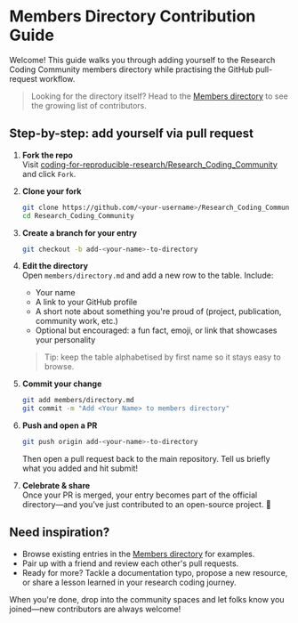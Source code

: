 # Members Directory Contribution Guide

Welcome! This guide walks you through adding yourself to the Research Coding Community members directory while practising the GitHub pull-request workflow.

> Looking for the directory itself? Head to the [Members directory](directory) to see the growing list of contributors.

## Step-by-step: add yourself via pull request

1. **Fork the repo**  
   Visit [coding-for-reproducible-research/Research_Coding_Community](https://github.com/coding-for-reproducible-research/Research_Coding_Community) and click `Fork`.

2. **Clone your fork**  
   ```bash
   git clone https://github.com/<your-username>/Research_Coding_Community.git
   cd Research_Coding_Community
   ```

3. **Create a branch for your entry**  
   ```bash
   git checkout -b add-<your-name>-to-directory
   ```

4. **Edit the directory**  
   Open `members/directory.md` and add a new row to the table. Include:
   - Your name
   - A link to your GitHub profile
   - A short note about something you're proud of (project, publication, community work, etc.)
   - Optional but encouraged: a fun fact, emoji, or link that showcases your personality

   > Tip: keep the table alphabetised by first name so it stays easy to browse.

5. **Commit your change**  
   ```bash
   git add members/directory.md
   git commit -m "Add <Your Name> to members directory"
   ```

6. **Push and open a PR**  
   ```bash
   git push origin add-<your-name>-to-directory
   ```
   Then open a pull request back to the main repository. Tell us briefly what you added and hit submit!

7. **Celebrate & share**  
   Once your PR is merged, your entry becomes part of the official directory—and you’ve just contributed to an open-source project. 🎉

## Need inspiration?

- Browse existing entries in the [Members directory](directory) for examples.
- Pair up with a friend and review each other's pull requests.
- Ready for more? Tackle a documentation typo, propose a new resource, or share a lesson learned in your research coding journey.

When you're done, drop into the community spaces and let folks know you joined—new contributors are always welcome!

